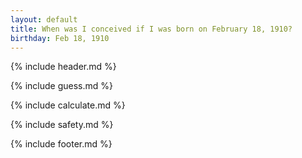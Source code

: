 ```yaml
---
layout: default
title: When was I conceived if I was born on February 18, 1910?
birthday: Feb 18, 1910
---
```


{% include header.md %}

{% include guess.md %}

{% include calculate.md %}

{% include safety.md %}

{% include footer.md %}



